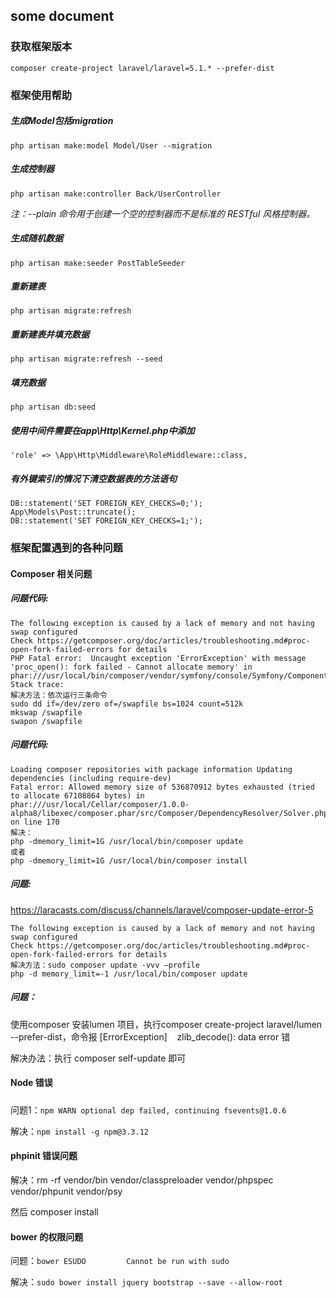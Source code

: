 ## some document


### 获取框架版本

```
composer create-project laravel/laravel=5.1.* --prefer-dist
```

### 框架使用帮助

##### 生成Model包括migration

`php artisan make:model Model/User --migration`

##### 生成控制器

`php artisan make:controller Back/UserController`

*注：--plain 命令用于创建一个空的控制器而不是标准的 RESTful 风格控制器。*

##### 生成随机数据

`php artisan make:seeder PostTableSeeder`

##### 重新建表

`php artisan migrate:refresh`

##### 重新建表并填充数据

`php artisan migrate:refresh --seed`

##### 填充数据

`php artisan db:seed`

##### 使用中间件需要在app\Http\Kernel.php中添加

`'role' => \App\Http\Middleware\RoleMiddleware::class,`

##### 有外键索引的情况下清空数据表的方法语句

```
DB::statement('SET FOREIGN_KEY_CHECKS=0;');
App\Models\Post::truncate();
DB::statement('SET FOREIGN_KEY_CHECKS=1;');
```

### 框架配置遇到的各种问题

#### Composer 相关问题

##### 问题代码:

```
The following exception is caused by a lack of memory and not having swap configured
Check https://getcomposer.org/doc/articles/troubleshooting.md#proc-open-fork-failed-errors for details
PHP Fatal error:  Uncaught exception 'ErrorException' with message 'proc_open(): fork failed - Cannot allocate memory' in phar:///usr/local/bin/composer/vendor/symfony/console/Symfony/Component/Console/Application.php:974
Stack trace:
解决方法：依次运行三条命令
sudo dd if=/dev/zero of=/swapfile bs=1024 count=512k
mkswap /swapfile
swapon /swapfile
```

##### 问题代码:

```
Loading composer repositories with package information Updating dependencies (including require-dev)
Fatal error: Allowed memory size of 536870912 bytes exhausted (tried to allocate 67108864 bytes) in phar:///usr/local/Cellar/composer/1.0.0-alpha8/libexec/composer.phar/src/Composer/DependencyResolver/Solver.php on line 170
解决：
php -dmemory_limit=1G /usr/local/bin/composer update
或者
php -dmemory_limit=1G /usr/local/bin/composer install
```

##### 问题:

<https://laracasts.com/discuss/channels/laravel/composer-update-error-5>

```
The following exception is caused by a lack of memory and not having swap configured
Check https://getcomposer.org/doc/articles/troubleshooting.md#proc-open-fork-failed-errors for details
解决方法：sudo composer update -vvv —profile
php -d memory_limit=-1 /usr/local/bin/composer update
```

##### 问题：

使用composer 安装lumen 项目，执行composer create-project laravel/lumen --prefer-dist，命令报 [ErrorException]    zlib_decode(): data error 错

解决办法：执行 composer self-update 即可

#### Node 错误

##### 

问题1：`npm WARN optional dep failed, continuing fsevents@1.0.6`

解决：`npm install -g npm@3.3.12`

#### phpinit 错误问题

解决：rm -rf vendor/bin vendor/classpreloader vendor/phpspec vendor/phpunit vendor/psy

然后  composer install

#### bower 的权限问题

问题：`bower ESUDO         Cannot be run with sudo `

解决：`sudo bower install jquery bootstrap --save --allow-root`

#### 


